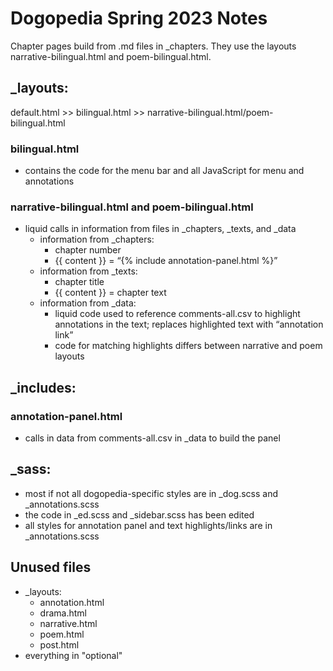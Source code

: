 # Dogopedia Spring 2023 Notes

Chapter pages build from .md files in _chapters. They use the layouts narrative-bilingual.html and poem-bilingual.html.

## _layouts:

default.html >> bilingual.html >> narrative-bilingual.html/poem-bilingual.html

### bilingual.html
- contains the code for the menu bar and all JavaScript for menu and annotations

### narrative-bilingual.html and poem-bilingual.html
- liquid calls in information from files in _chapters, _texts, and _data
    - information from _chapters:
        - chapter number
        - {{ content }} = “{% include annotation-panel.html %}”
    - information from _texts:
        - chapter title
        - {{ content }} = chapter text
    - information from _data:
        - liquid code used to reference comments-all.csv to highlight annotations in the text; replaces highlighted text with “annotation link”
        - code for matching highlights differs between narrative and poem layouts

## _includes:
### annotation-panel.html
- calls in data from comments-all.csv in _data to build the panel

## _sass:
- most if not all dogopedia-specific styles are in _dog.scss and _annotations.scss
- the code in _ed.scss and _sidebar.scss has been edited
- all styles for annotation panel and text highlights/links are in _annotations.scss

## Unused files
- _layouts:
    - annotation.html
    - drama.html
    - narrative.html
    - poem.html
    - post.html
- everything in "optional"


